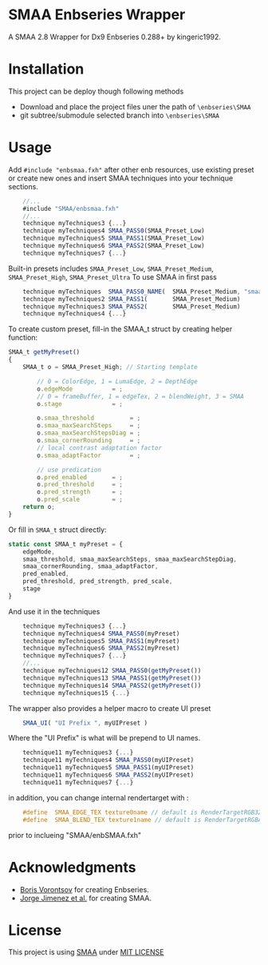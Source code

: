# SMAA Enbseries Wrapper

A SMAA 2.8 Wrapper for Dx9 Enbseries 0.288+ by kingeric1992.

# Installation

This project can be deploy though following methods

* Download and place the project files uner the path of `\enbseries\SMAA`
* git subtree/submodule selected branch into `\enbseries\SMAA`

# Usage

Add `#include "enbsmaa.fxh"` after other enb resources, use existing preset or create new ones and insert SMAA techniques into your technique sections.

```js
    //...
    #include "SMAA/enbsmaa.fxh"
    //...
    technique myTechniques3 {...}
    technique myTechniques4 SMAA_PASS0(SMAA_Preset_Low)
    technique myTechniques5 SMAA_PASS1(SMAA_Preset_Low)
    technique myTechniques6 SMAA_PASS2(SMAA_Preset_Low)
    technique myTechniques7 {...}
```

Built-in presets includes `SMAA_Preset_Low`, `SMAA_Preset_Medium`, `SMAA_Preset_High`, `SMAA_Preset_Ultra`
To use SMAA in first pass

```js
    technique myTechniques  SMAA_PASS0_NAME(  SMAA_Preset_Medium, "smaa demo")
    technique myTechniques2 SMAA_PASS1(       SMAA_Preset_Medium)
    technique myTechniques3 SMAA_PASS2(       SMAA_Preset_Medium)
    technique myTechniques4 {...}
```

To create custom preset, fill-in the SMAA_t struct by creating helper function:

```js
SMAA_t getMyPreset()
{
    SMAA_t o = SMAA_Preset_High; // Starting template

        // 0 = ColorEdge, 1 = LumaEdge, 2 = DepthEdge
        o.edgeMode           = ;
        // 0 = frameBuffer, 1 = edgeTex, 2 = blendWeight, 3 = SMAA
        o.stage              = ;

        o.smaa_threshold          = ;
        o.smaa_maxSearchSteps     = ;
        o.smaa_maxSearchStepsDiag = ;
        o.smaa_cornerRounding     = ;
        // local contrast adaptation factor
        o.smaa_adaptFactor        = ;

        // use predication
        o.pred_enabled       = ;
        o.pred_threshold     = ;
        o.pred_strength      = ;
        o.pred_scale         = ;
    return o;
}
```

Or fill in `SMAA_t` struct directly:

```js
static const SMAA_t myPreset = {
    edgeMode,
    smaa_threshold, smaa_maxSearchSteps, smaa_maxSearchStepDiag,
    smaa_cornerRounding, smaa_adaptFactor,
    pred_enabled,
    pred_threshold, pred_strength, pred_scale,
    stage
}
```

And use it in the techniques

```js
    technique myTechniques3 {...}
    technique myTechniques4 SMAA_PASS0(myPreset)
    technique myTechniques5 SMAA_PASS1(myPreset)
    technique myTechniques6 SMAA_PASS2(myPreset)
    technique myTechniques7 {...}
    //...
    technique myTechniques12 SMAA_PASS0(getMyPreset())
    technique myTechniques13 SMAA_PASS1(getMyPreset())
    technique myTechniques14 SMAA_PASS2(getMyPreset())
    technique myTechniques15 {...}
```

The wrapper also provides a helper macro to create UI preset

```js
    SMAA_UI( "UI Prefix ", myUIPreset )
```

Where the "UI Prefix" is what will be prepend to UI names.

```js
    technique11 myTechniques3 {...}
    technique11 myTechniques4 SMAA_PASS0(myUIPreset)
    technique11 myTechniques5 SMAA_PASS1(myUIPreset)
    technique11 myTechniques6 SMAA_PASS2(myUIPreset)
    technique11 myTechniques7 {...}
```

in addition, you can change internal rendertarget with :

```c
    #define  SMAA_EDGE_TEX texture0name // default is RenderTargetRGB32F (only require 2bit-RG channel)
    #define  SMAA_BLEND_TEX texture1name // default is RenderTargetRGBA64 (RGBA requred [0,1] )
```

prior to inclueing "SMAA/enbSMAA.fxh"

# Acknowledgments

* [Boris Vorontsov](http://enbdev.com/) for creating Enbseries.
* [Jorge Jimenez et al.](http://www.iryoku.com/smaa/) for creating SMAA.

# License

This project is using [SMAA](https://github.com/iryoku/smaa) under [MIT LICENSE](LICENSE.md)
